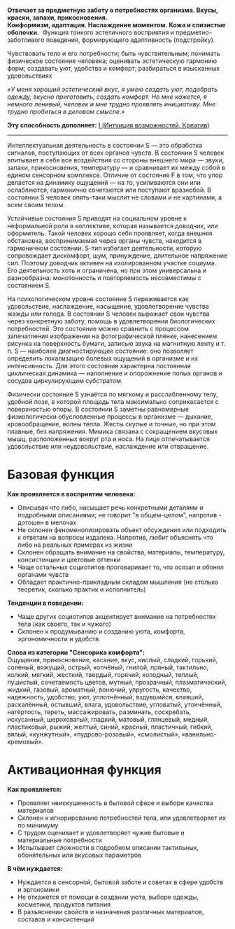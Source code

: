 **Отвечает за предметную заботу о потребностях организма. Вкусы, краски, запахи, прикосновения.  
Конформизм, адаптация. Наслаждение моментом. Кожа и слизистые оболочки.** 
Функция тонкого эстетичного восприятия и предметно-заботливого поведения, формирующего адаптивность (подстройку).  
  
Чувствовать тело и его потребности; быть чувствительным; понимать физическое состояние человека; оценивать эстетическую гармонию форм; создавать уют, удобства и комфорт; разбираться в изысканных удовольствиях  
  
*«У меня хороший эстетический вкус, я умею создать уют, подобрать одежду, вкусно приготовить, создать комфорт. Но мне кажется, я немного ленивый, человек и мне трудно проявлять инициативу. Мне трудно пробиться в деловом смысле.»*

**Эту способность дополняет:** [I (Интуиция возможностей, Креатив)](Психология/Соционика/Функции/I%20(Интуиция%20возможностей,%20Креатив).md)

---

Интеллектуальная деятельность в состоянии S — это обработка сигналов, поступающих от всех органов чувств. В состоянии S человек впитывает в себя все воздействия со стороны внешнего мира — звуки, запахи, прикосновения, температуру — и сравнивает их между собой в едином сенсорном комплексе. Отличие от состояния F в том, что упор делается на динамику ощущений — на то, усиливаются они или ослабляются, гармонично сочетаются или поступают вразнобой. В состоянии S человек опять-таки мыслит не словами и не картинами, а всем своим телом.

Устойчивые состояния S приводят на социальном уровне к неформальной роли в коллективе, которая называется доводчик, или оформитель. Такой человек хорошо себя проявляет, когда внешняя обстановка, воспринимаемая через органы чувств, находится в гармоничном состоянии. S-тип избегает деятельности, которую сопровождает дискомфорт, шум, принуждение, длительное напряжение сил. Поэтому доводчик активен на изолированном участке социума. Его деятельность хоть и ограничена, но при этом универсальна и разнообразна: монотонность и повторяемость несовместимы с состоянием S.

На психологическом уровне состояние S переживается как удовольствие, наслаждение, насыщение, удовлетворение чувства жажды или голода. В состоянии S человек выражает свои чувства через конкретную заботу, помощь в удовлетворении биологических потребностей. Это состояние можно сравнить с процессом запечатления изображения на фотографической плёнке, нанесением рисунка на поверхность бумаги, записью звука на магнитную ленту и т. п. S — наиболее диагностирующее состояние: оно позволяет определить локализацию болевых ощущений в организме и их интенсивность. Для этого состояния характерна постоянная циклическая динамика — наполнение и опорожнение полых органов и сосудов циркулирующим субстратом.

Физически состояние S узнаётся по мягкому и расслабленному телу, удобной позе, в которой площадь тела максимально соприкасается с поверхностью опоры. В состоянии S заметны равномерные физиологически обусловленные процессы в организме — дыхание, кровообращение, волны тепла. Жесты скупые и точные, но при этом плавные, без напряжения. Мимика связана с сокращением вкусовых мышц, расположенных вокруг рта и носа. На лице отпечатывается удовольствие или неудовольствие, наслаждение или отвращение.

# Базовая функция
**Как проявляется в восприятии человека:**
- Описывая что либо, насыщает речь конкретными деталями и подробными описаниями; не говорит "в общем-целом", напротив - дотошен в мелочах
- Не склонен феноменолизировать объект обсуждения или подходить к ответам на вопросы издалека. Напротив, любит объяснять что либо на реальных примерах из жизни
- Склонен обращать внимание на свойства, материалы, температуру, консистенции и цветовые оттенки
- Чаще остальных социотипов проговаривает то, что осязал и обонял органами чувств
- Обладает практично-прикладным складом мышления (не столько теоретик, сколько практик и исполнитель)

**Тенденции в поведении:**
- Чаще других социотипов акцентирует внимание на потребностях тела (как своего, так и чужого)
- Склонен к продумыванию и созданию уюта, комфорта, эргономичности и удобств

**Слова из категории "Сенсорика комфорта":**  
Ощущения, прикосновение, касание, вкус, кислый, сладкий, горький, соленый, вяжущий, острый, копчёный, гнилой, пряный, тактильно, колкий, мягкий, жесткий, твердый, горячий, холодный, теплый, пушистый, сочетаемость цветов, мутный, прозрачный, плазматический, жидкий, газовый, ароматный, вонючий, упругость, качество, надежность, удобство, уют, уплотнённый, вздувшийся, впавший, раскалённый, остывший, влага, удовольствие, угловатый, утончённый, натёртость, тереть, массажировать, разминать, соскребать, искусанный, шероховатый, гладкий, матовый, глянцевый, медный, пластиковый, рыжий, желтый, синий, красный, пластичный, гибкий, вялый, «кунжутный», «пудрово-розовый», «смолистый», «ванильно-кремовый».

# Активационная функция
**Как проявляется:**  
- Проявляет неискушенность в бытовой сфере и выборе качества материалов
- Склонен к игнорированию потребностей тела, или удовлетворяет их по минимуму
- С трудом оценивает и удовлетворяет чужие бытовые и материальные потребности
- Испытывает сложности в подробном описании тактильных, обонятельных или вкусовых параметров

**В чём нуждается:**  
- Нуждается в сенсорной, бытовой заботе и советах в сфере удобств и эргономики
- Не откажется от помощи в создании уюта, выборе одежды, косметики, продуктов питания
- В разъяснении свойств и назначения различных материалов, составов и консистенций